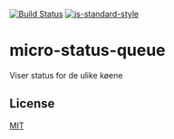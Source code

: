 [![Build Status](https://travis-ci.org/telemark/micro-status-queue.svg?branch=master)](https://travis-ci.org/telemark/micro-status-queue)
[![js-standard-style](https://img.shields.io/badge/code%20style-standard-brightgreen.svg?style=flat)](https://github.com/feross/standard)
# micro-status-queue
Viser status for de ulike køene

## License
[MIT](LICENSE)
